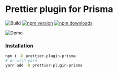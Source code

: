 # Prettier plugin for Prisma

![Build](https://github.com/umidbekk/prettier-plugin-prisma/workflows/Main/badge.svg)
[![npm version](https://img.shields.io/npm/v/prettier-plugin-prisma.svg)](https://www.npmjs.com/package/prettier-plugin-prisma)
[![npm downloads](https://img.shields.io/npm/dm/prettier-plugin-prisma.svg)](https://www.npmjs.com/package/prettier-plugin-prisma)

![Demo](demo.gif)

### Installation

```bash
npm i -D prettier-plugin-prisma
# or with yarn
yarn add -D prettier-plugin-prisma
```
